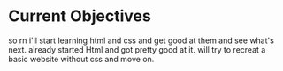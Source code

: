# Current Objectives

so rn i'll start learning html and css and get good at them and see what's next.
already started Html and got pretty good at it. will try to recreat a basic website without css and move on.
